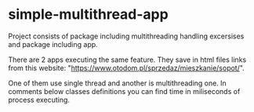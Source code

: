 # simple-multithread-app

Project consists of package including multithreading handling excersises and package including app.

There are 2 apps executing the same feature. They save in html files links from this website: 
"https://www.otodom.pl/sprzedaz/mieszkanie/sopot/".

One of them use single thread and another is multithreading one.
In comments below classes definitions you can find time in miliseconds of process executing.
